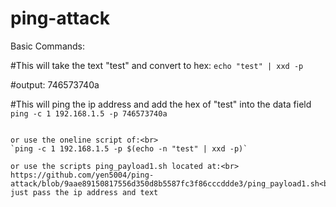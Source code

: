 # ping-attack

Basic Commands:

#This will take the text "test" and convert to hex:
`echo "test" | xxd -p`

#output:
746573740a

#This will ping the ip address and add the hex of "test" into the data field
`ping -c 1 192.168.1.5 -p 746573740a`

```

or use the oneline script of:<br>
`ping -c 1 192.168.1.5 -p $(echo -n "test" | xxd -p)`

or use the scripts ping_payload1.sh located at:<br>
https://github.com/yen5004/ping-attack/blob/9aae89150817556d350d8b5587fc3f86cccddde3/ping_payload1.sh<br>
just pass the ip address and text
